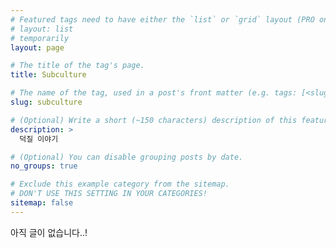 ```yaml
---
# Featured tags need to have either the `list` or `grid` layout (PRO only).
# layout: list
# temporarily
layout: page

# The title of the tag's page.
title: Subculture

# The name of the tag, used in a post's front matter (e.g. tags: [<slug>]).
slug: subculture

# (Optional) Write a short (~150 characters) description of this featured tag.
description: >
  덕질 이야기

# (Optional) You can disable grouping posts by date.
no_groups: true

# Exclude this example category from the sitemap.
# DON'T USE THIS SETTING IN YOUR CATEGORIES!
sitemap: false
---
```


<!-- temp -->
아직 글이 없습니다..!